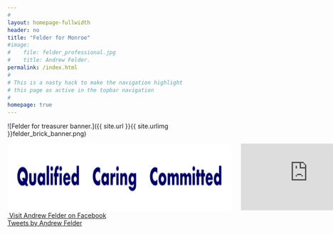 ```yaml
---
#
layout: homepage-fullwidth
header: no
title: "Felder for Monroe"
#image:
#    file: felder_professional.jpg
#    title: Andrew Felder.
permalink: /index.html
#
# This is a nasty hack to make the navigation highlight
# this page as active in the topbar navigation
#
homepage: true
---
```


![Felder for treasurer banner.]({{ site.url }}{{ site.urlimg }}felder_brick_banner.png)

<div class="small-6 columns">

<img src="images/keyword_splash.png" title="Values of Andrew Felder." alt="Values of Andrew Felder.">

<div class="flex-video">
<iframe class="video" src="https://www.youtube.com/embed/_3pgd_8WPwE" frameborder="0" allowfullscreen></iframe>
</div>

<p>
<a href="{{ site.url }}/pages/contact/" class="button">Connect and contribute to the campaign.</a>
</p>

</div>

<div class="small-6 columns">
<div class="row">

<div class="small-12 columns">
<a href="https://www.facebook.com/AndrewBFelder/" class="button icon-facebook" target="_blank">&nbsp;Visit Andrew Felder on Facebook</a>
</div>

<div class="small-12 columns">
<a class="twitter-timeline" data-lang="en" data-width="400" data-height="600" data-dnt="true" data-theme="light" href="https://twitter.com/AndrewFelder1?ref_src=twsrc%5Etfw">Tweets by Andrew Felder</a> <script async src="https://platform.twitter.com/widgets.js" charset="utf-8"></script>
</div>
</div>

